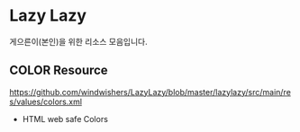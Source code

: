 Lazy Lazy
====

게으른이(본인)을 위한 리소스 모음입니다.



COLOR Resource
---
https://github.com/windwishers/LazyLazy/blob/master/lazylazy/src/main/res/values/colors.xml
- HTML web safe Colors
